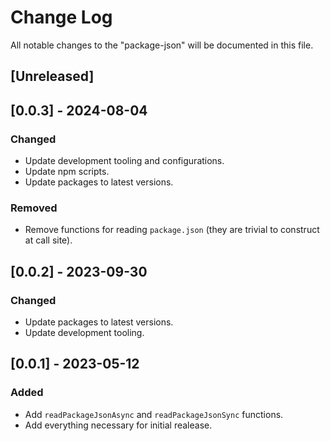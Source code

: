 # Change Log

All notable changes to the "package-json" will be documented in this file.

## [Unreleased]

## [0.0.3] - 2024-08-04

### Changed

- Update development tooling and configurations.
- Update npm scripts.
- Update packages to latest versions.

### Removed

- Remove functions for reading `package.json` (they are trivial to construct at call site).

## [0.0.2] - 2023-09-30

### Changed

- Update packages to latest versions.
- Update development tooling.

## [0.0.1] - 2023-05-12

### Added

- Add `readPackageJsonAsync` and `readPackageJsonSync` functions.
- Add everything necessary for initial realease.

<!--
See: https://common-changelog.org/

## [0.0.1] - 2023-01-01

### Changed

### Added

### Removed

### Fixed
-->
